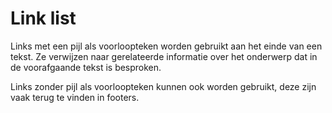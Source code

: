 # Link list

Links met een pijl als voorloopteken worden gebruikt aan het einde van een tekst. Ze verwijzen naar gerelateerde informatie over het onderwerp dat in de voorafgaande tekst is besproken.

Links zonder pijl als voorloopteken kunnen ook worden gebruikt, deze zijn vaak terug te vinden in footers.
